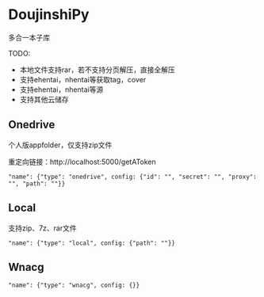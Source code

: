 # DoujinshiPy

多合一本子库

TODO:
* 本地文件支持rar，若不支持分页解压，直接全解压
* 支持ehentai，nhentai等获取tag，cover
* 支持ehentai，nhentai等源
* 支持其他云储存

## Onedrive

个人版appfolder，仅支持zip文件

重定向链接：http://localhost:5000/getAToken

```
"name": {"type": "onedrive", config: {"id": "", "secret": "", "proxy": "", "path": ""}}
```

## Local

支持zip、7z、rar文件

```
"name": {"type": "local", config: {"path": ""}}
```

## Wnacg

```
"name": {"type": "wnacg", config: {}}
```